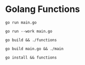# Golang Functions

`go run main.go`

`go run --work main.go`

`go build && ./functions`

`go build main.go && ./main`

`go install && functions`